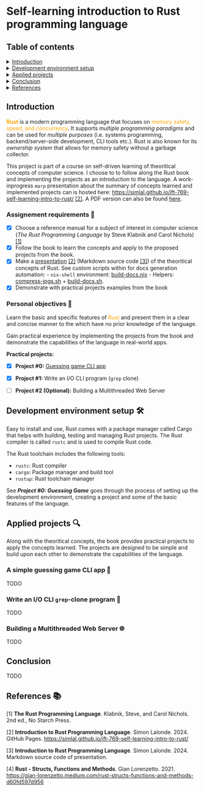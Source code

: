 # Self-learning introduction to Rust programming language

## Table of contents

<details closed>
<summary><a href="#introduction">Introduction</a></summary>

- [Assignement requirements](#assignement-requirements-memo)
- [Personal objectives](#personal-objectives-dart)

</details>

<details closed>
<summary><a href="#development-environment-setup-hammer_and_wrench">Development environment setup</a></summary>

- [Installation](#installation)
- [Package manager (Cargo) and build tools](#package-manager-cargo-and-build-tools)
- [Project structure with Crates and Modules](#project-structure-with-crates-and-modules)

</details>

<details>
<summary><a href="#applied-projects-mag">Applied projects</a></summary>

- [A simple guessing game CLI app](#a-simple-guessing-game-cli-app-gamedie)
- [Write an I/O CLI `grep`-clone program](#write-an-io-cli-grep-clone-program-wrench)
- [Building a Multithreaded Web Server](#building-a-multithreaded-web-server-globe_with_meridians)

</details>

<details>
<summary><a href="#conclusion">Conclusion</a></summary>

</details>

<details>
<summary><a href="#references-books">References</a></summary>

</details>

## Introduction

<span style="color:orange">**Rust**</span> is a modern programming language that focuses on <span style="color:orange">memory safety, speed, and concurrency</span>. It supports *multiple programming paradigms* and can be used for *multiple purposes* (i.e. systems programming, backend/server-side development, CLI tools etc.). Rust is also known for its *ownership system* that allows for memory safety without a garbage collector.

This project is part of a course on self-driven learning of theoritical concepts of computer science. I choose to to follow along the Rust book and implementing the projects as an introduction to the language. A work-inprogress `marp` presentation about the summary of concepts learned and implemented projects can is hosted here: https://simlal.github.io/ift-769-self-learning-intro-to-rust/ [[2]](#2). A PDF version can also be found [here](./docs/project-presentation.pdf).

### Assignement requirements :memo:
- [x] Choose a reference manual for a subject of interest in computer science (_The Rust Programming Language_ by Steve Klabnik and Carol Nichols) [[1]](#1)
- [x] Follow the book to learn the concepts and apply to the proposed projects from the book.
- [x] Make a [presentation](https://simlal.github.io/ift-769-self-learning-intro-to-rust/) [[2]](#2) (Markdown source code [[3]](#3)) of the theoritical concepts of Rust.
    See custom scripts within for docs generation automation:
        - `nix-shell` environment: [build-docs.nix](./docs/build-docs.nix)
        - Helpers: [compress-jpgs.sh](./docs/compress-jpgs.sh) + [build-docs.sh](./docs/build-docs.sh).
- [x] Demonstrate with practical projects examples from the book

### Personal objectives :dart:

Learn the basic and specific features of <span style="color:orange">Rust</span> and present them in a clear and concise manner to the which have no prior knowledge of the language.

Gain practical experience by implementing the projects from the book and demonstrate the capabilities of the language in real-world apps.

**Practical projects:**
- [x] **Project #0:** [Guessing game CLI app](./projects/guessing_game/)
- [x] **Project #1:** Write an I/O CLI program (`grep` clone)
- [ ] **Project #2 (Optional):** Building a Multithreaded Web Server


## Development environment setup :hammer_and_wrench:

Easy to install and use, Rust comes with a package manager called Cargo that helps with building, testing and managing Rust projects. The Rust compiler is called `rustc` and is used to compile Rust code.

The Rust toolchain includes the following tools:
- `rustc`: Rust compiler
- `cargo`: Package manager and build tool
- `rustup`: Rust toolchain manager

See ***Project #0: Guessing Game*** goes through the process of setting up the development environment, creating a project and some of the basic features of the language.

## Applied projects :mag:

Along with the theoritical concepts, the book provides practical projects to apply the concepts learned. The projects are designed to be simple and build upon each other to demonstrate the capabilities of the language.


### A simple guessing game CLI app :game_die:

TODO


### Write an I/O CLI `grep`-clone program :wrench:

TODO

### Building a Multithreaded Web Server :globe_with_meridians:

TODO

## Conclusion

TODO

## References :books:
<!-- As numbered footnotes-->
<a id="1">[1]</a> **The Rust Programming Language**. Klabnik, Steve, and Carol Nichols. 2nd ed., No Starch Press.

<a id="2">[2]</a> **Introduction to Rust Programming Language**. Simon Lalonde. 2024. GitHub Pages. https://simlal.github.io/ift-769-self-learning-intro-to-rust/

<a id="3">[3]</a> **Introduction to Rust Programming Language**. Simon Lalonde. 2024. Markdown source code of presentation.

<a id="4">[4]</a> **Rust - Structs, Functions and Methods**. Gian Lorenzetto. 2021. https://gian-lorenzetto.medium.com/rust-structs-functions-and-methods-d60fd597d956